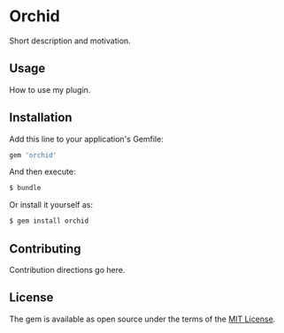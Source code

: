 # Orchid
Short description and motivation.

## Usage
How to use my plugin.

## Installation
Add this line to your application's Gemfile:

```ruby
gem 'orchid'
```

And then execute:
```bash
$ bundle
```

Or install it yourself as:
```bash
$ gem install orchid
```

## Contributing
Contribution directions go here.

## License
The gem is available as open source under the terms of the [MIT License](http://opensource.org/licenses/MIT).
